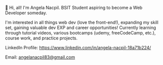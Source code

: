 👋 Hi, all! I'm Angela Nacpil. BSIT Student aspiring to become a Web Developer someday. 

I'm interested in all things web dev (love the front-end!), expanding my skill set, gaining valuable dev EXP and career opportunities!
Currently learning through tutorial videos, various bootcamps (udemy, freeCodeCamp, etc.), course work, and practice projects.

LinkedIn Profile: https://www.linkedin.com/in/angela-nacpil-18a71b224/

Email: angelanacpil83@gmail.com
